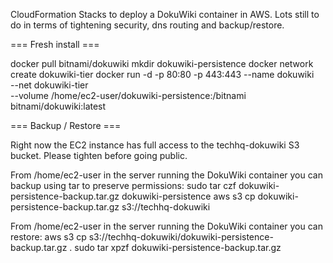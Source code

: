 CloudFormation Stacks to deploy a DokuWiki container in AWS. Lots still to do in terms of tightening security, dns routing and backup/restore.

=== Fresh install ===

docker pull bitnami/dokuwiki
mkdir dokuwiki-persistence
docker network create dokuwiki-tier
docker run -d -p 80:80 -p 443:443 --name dokuwiki \
    --net dokuwiki-tier \
    --volume /home/ec2-user/dokuwiki-persistence:/bitnami \
    bitnami/dokuwiki:latest

=== Backup / Restore ===

Right now the EC2 instance has full access to the techhq-dokuwiki S3 bucket. Please tighten before going public.

From /home/ec2-user in the server running the DokuWiki container you can backup using tar to preserve permissions:
sudo tar czf dokuwiki-persistence-backup.tar.gz dokuwiki-persistence
aws s3 cp dokuwiki-persistence-backup.tar.gz s3://techhq-dokuwiki

From /home/ec2-user in the server running the DokuWiki container you can restore:
aws s3 cp s3://techhq-dokuwiki/dokuwiki-persistence-backup.tar.gz .
sudo tar xpzf dokuwiki-persistence-backup.tar.gz
